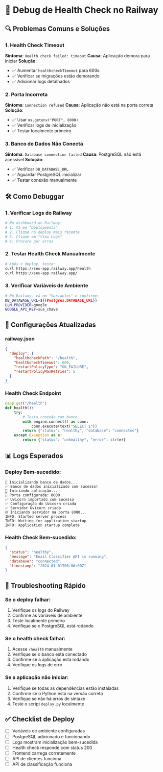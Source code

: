 # 🐛 Debug de Health Check no Railway

## 🔍 **Problemas Comuns e Soluções**

### **1. Health Check Timeout**
**Sintoma**: `Health check failed: timeout`
**Causa**: Aplicação demora para iniciar
**Solução**: 
- ✅ Aumentar `healthcheckTimeout` para 600s
- ✅ Verificar se migrações estão demorando
- ✅ Adicionar logs detalhados

### **2. Porta Incorreta**
**Sintoma**: `Connection refused`
**Causa**: Aplicação não está na porta correta
**Solução**:
- ✅ Usar `os.getenv("PORT", 8000)`
- ✅ Verificar logs de inicialização
- ✅ Testar localmente primeiro

### **3. Banco de Dados Não Conecta**
**Sintoma**: `Database connection failed`
**Causa**: PostgreSQL não está acessível
**Solução**:
- ✅ Verificar `DB_DATABASE_URL`
- ✅ Aguardar PostgreSQL inicializar
- ✅ Testar conexão manualmente

## 🛠️ **Como Debuggar**

### **1. Verificar Logs do Railway**
```bash
# No dashboard do Railway:
# 1. Vá em "Deployments"
# 2. Clique no deploy mais recente
# 3. Clique em "View Logs"
# 4. Procure por erros
```

### **2. Testar Health Check Manualmente**
```bash
# Após o deploy, teste:
curl https://seu-app.railway.app/health
curl https://seu-app.railway.app/
```

### **3. Verificar Variáveis de Ambiente**
```bash
# No Railway, vá em "Variables" e confirme:
DB_DATABASE_URL=${{Postgres.DATABASE_URL}}
LLM_PROVIDER=google
GOOGLE_API_KEY=sua_chave
```

## 🔧 **Configurações Atualizadas**

### **railway.json**
```json
{
  "deploy": {
    "healthcheckPath": "/health",
    "healthcheckTimeout": 600,
    "restartPolicyType": "ON_FAILURE",
    "restartPolicyMaxRetries": 5
  }
}
```

### **Health Check Endpoint**
```python
@app.get("/health")
def health():
    try:
        # Testa conexão com banco
        with engine.connect() as conn:
            conn.execute(text("SELECT 1"))
        return {"status": "healthy", "database": "connected"}
    except Exception as e:
        return {"status": "unhealthy", "error": str(e)}
```

## 📊 **Logs Esperados**

### **Deploy Bem-sucedido:**
```
🔄 Inicializando banco de dados...
✅ Banco de dados inicializado com sucesso!
🚀 Iniciando aplicação...
📡 Porta configurada: 8000
✅ Uvicorn importado com sucesso
✅ Configuração do Uvicorn criada
✅ Servidor Uvicorn criado
🌐 Iniciando servidor na porta 8000...
INFO: Started server process
INFO: Waiting for application startup
INFO: Application startup complete
```

### **Health Check Bem-sucedido:**
```json
{
  "status": "healthy",
  "message": "Email Classifier API is running",
  "database": "connected",
  "timestamp": "2024-01-01T00:00:00Z"
}
```

## 🚨 **Troubleshooting Rápido**

### **Se o deploy falhar:**
1. Verifique os logs do Railway
2. Confirme as variáveis de ambiente
3. Teste localmente primeiro
4. Verifique se o PostgreSQL está rodando

### **Se o health check falhar:**
1. Acesse `/health` manualmente
2. Verifique se o banco está conectado
3. Confirme se a aplicação está rodando
4. Verifique os logs de erro

### **Se a aplicação não iniciar:**
1. Verifique se todas as dependências estão instaladas
2. Confirme se o Python está na versão correta
3. Verifique se não há erros de sintaxe
4. Teste o script `deploy.py` localmente

## ✅ **Checklist de Deploy**

- [ ] Variáveis de ambiente configuradas
- [ ] PostgreSQL adicionado e funcionando
- [ ] Logs mostram inicialização bem-sucedida
- [ ] Health check responde com status 200
- [ ] Frontend carrega corretamente
- [ ] API de clientes funciona
- [ ] API de classificação funciona
